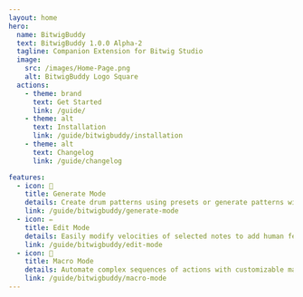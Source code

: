 ```yaml
---
layout: home
hero:
  name: BitwigBuddy
  text: BitwigBuddy 1.0.0 Alpha-2
  tagline: Companion Extension for Bitwig Studio
  image:
    src: /images/Home-Page.png
    alt: BitwigBuddy Logo Square
  actions:
    - theme: brand
      text: Get Started
      link: /guide/
    - theme: alt
      text: Installation
      link: /guide/bitwigbuddy/installation
    - theme: alt
      text: Changelog
      link: /guide/changelog

features:
  - icon: 🥁
    title: Generate Mode
    details: Create drum patterns using presets or generate patterns with customizable parameters
    link: /guide/bitwigbuddy/generate-mode
  - icon: ✏️
    title: Edit Mode
    details: Easily modify velocities of selected notes to add human feel and variation
    link: /guide/bitwigbuddy/edit-mode
  - icon: 🤖
    title: Macro Mode
    details: Automate complex sequences of actions with customizable macros
    link: /guide/bitwigbuddy/macro-mode
---
```

